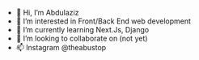 - 👋 Hi, I’m Abdulaziz
- 👀 I’m interested in Front/Back End web development
- 🌱 I’m currently learning Next.Js, Django
- 💞️ I’m looking to collaborate on (not yet)
- 📫 Instagram @theabustop

<!---
leshadavay/leshadavay is a ✨ special ✨ repository because its `README.md` (this file) appears on your GitHub profile.
You can click the Preview link to take a look at your changes.
--->
